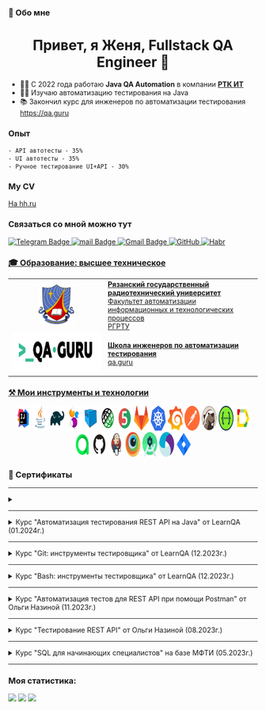 ### 💬 Обо мне
<h1 align="center">Привет, я Женя, Fullstack QA Engineer  👋 </h1> 

 - :technologist: С 2022 года работаю **Java QA Automation** в компании <a href="https://rtkit.ru/">**РТК ИТ**</a>
 - :astronaut: Изучаю автоматизацию тестирования на Java
 - :books: Закончил курс для инженеров по автоматизации тестирования https://qa.guru

### Опыт
    - API автотесты - 35%
    - UI автотесты - 35%
    - Ручное тестирование UI+API - 30%
    

### My CV 
[На hh.ru](https://hh.ru/resume/f647144cff0af131730039ed1f316b4d303936)

### Связаться со мной можно тут

  <a href="https://t.me/medvedevep">
    <img src="https://img.shields.io/badge/Telegram-blue?style=for-the-badge&logo=telegram&logoColor=white" alt="Telegram Badge"/>

  <a href="mailto:medvedev-qa@mail.ru">
    <img src="https://img.shields.io/badge/@mail.ru-blue?style=for-the-badge&logo=mail&logoColor=white" alt="mail Badge"/>


  <a href="https://www.linkedin.com/in/medvedev-evgeny/">
    <img src="https://img.shields.io/badge/LinkedIn-blue?style=for-the-badge&logo=mail&logoColor=white" alt="Gmail Badge"/>


  <a href="https://github.com/Tverskoy31"> 
    <img  src="https://img.shields.io/badge/-GitHub-blue?style=for-the-badge&logo=mail&logoColor=white" alt="GitHub" />

    
  <a href="https://career.habr.com/tverskoy31">
    <img src="https://img.shields.io/badge/habr career-blue?&style=for-the-badge&logo=mail&logoColor=white"  alt="Habr" />
  


### 🎓 Образование: высшее техническое
<table>
  <tr>
    <td valign="middle" align="center" width="120">
      <img src="files/gerb_rrtu.png" height="80">
    </td>
    <td valign="middle">
      <b>Рязанский государственный радиотехнический университет</b><br>
      Факультет автоматизации информационных и технологических процессов<br>
      <a href="https://rsreu.ru/">РГРТУ</a>
    </td>
  </tr>
  <tr>
    <td valign="middle" align="center" width="180">
      <img src="files/qa-guru.png" height="80">
    </td>
    <td valign="middle">
      <b>Школа инженеров по автоматизации тестирования</b><br>
      <a href="https://qa.guru">qa.guru</a>
    </td>
  </tr>
</table>




### ⚒️ Мои инструменты и технологии

<p align="center">
<a href="https://www.jetbrains.com/idea/"><img width="6%" title="IntelliJ IDEA" height="50" src="icons/Intelij_IDEA.svg" width="50"/></a> 
<a href="https://www.java.com/"><img width="6%" title="Java" height="50" src="icons/Java.svg" width="50"/></a>
<a href="https://gradle.org/"><img width="6%" title="Gradle" height="50" src="icons/Gradle.svg" width="50"/></a> 
<a href="https://selenide.org/"><img width="6%" title="Selenide" height="50" src="icons/Selenide.svg" width="50"/></a> 
<a href="https://aerokube.com/selenoid/"><img width="6%" title="Selenoid" height="50" src="icons/Selenoid.svg" width="50"/></a>
<a href="https://rest-assured.io"><img width="6%" title="REST-Assured" height="50" src="icons/RestAssured.svg" width="50"/></a>
<a href="https://junit.org/junit5/"><img width="6%" title="JUnit5" height="50" src="icons/JUnit5.svg" width="50"/></a>
<a href="https://about.gitlab.com/"><img width="6%" title="Gitlab" height="50" src="icons/gitlab-logo.svg" width="50"/></a>
<a href="https://kubernetes.io/"><img width="6%" title="Kubernetes" height="50" src="icons/k8sLogo.svg" width="50"/></a>
<a href="https://grafana.com/"><img width="6%" title="Grafana" height="50" src="icons/grafana-logo.svg" width="50"/></a>
<a href="https://www.postman.com/"><img width="6%" title="Postman" height="50" src="icons/postman-icon-logo.svg" width="50"/></a>
<a href="https://dbeaver.com/"><img width="6%" title="Dbeaver" height="50" src="icons/dbeaver-original-logo.svg" width="50"/></a>
<a href="https://swagger.io/"><img width="6%" title="Swagger" height="50" src="icons/swagger-logo.svg" width="50"/></a>
<a href="https://github.com/allure-framework/allure2"><img width="6%" title="Allure Report" height="50" src="icons/Allure_Report.svg" width="50"/></a>
<a href="https://qameta.io"><img width="6%" title="Allure TestOps" height="50" src="icons/Allure_TO.svg" width="50"/></a>
<a href="https://github.com/"><img width="6%" title="GitHub" height="50" src="icons/GitHub.svg" width="50"/></a> 
<a href="https://www.jenkins.io/"><img width="6%" title="Jenkins" height="50" src="icons/Jenkins.svg" width="50"/></a> 
<a href="https://app-automate.browserstack.com/"><img width="6%" title="BrowserStack" height="50" src="icons/Browserstack.svg" width="50"/></a>  
<a href="https://developer.android.com/studio"><img width="6%" title="Android Studio.svg" height="50" src="icons/Android_Studio.svg" width="50"/></a>   
<a href="https://appium.io"><img width="6%" title="Appium" height="50" src="icons/Appium.svg" width="50"/></a>  
<a href="https://www.atlassian.com/software/jira"><img width="6%" title="Jira" height="50" src="icons/Jira.svg" width="50"/></a>  
</p>

### 📖 Сертификаты

---

<details>
  <summary><a name="Курс "Автоматизация тестирования на Java" от QAGURU (08.2024г.)></a></summary>
    <img src="files/QAGuruJava.png" />
</details>

---

<details>
  <summary>Курс "Автоматизация тестирования REST AРІ на Java" от LearnQA (01.2024г.)</summary>
    <img src="files/certificateRestApiJava.png" />
</details>

---

<details>
  <summary>Курс "Git: инструменты тестировщика" от LearnQA (12.2023г.)</summary>
    <img src="files/certificateGit.png" />
</details>

---

<details>
  <summary>Курс "Bash: инструменты тестировщика" от LearnQA (12.2023г.)</summary>
    <img src="files/certificateBash.png" />
</details>

---

<details>
  <summary>Курс "Автоматизация тестов для REST API при помощи Postman" от Ольги Назиной (11.2023г.)</summary>
    <img src="files/certificateRestApiPostman.png" />
</details>

---

<details>
  <summary>Курс "Тестирование REST API" от Ольги Назиной (08.2023г.)</summary>
    <img src="files/certificateRestApi.png" />
</details>

---

<details>
  <summary>Курс "SQL для начинающих специалистов" на базе МФТИ (05.2023г.)</summary>
    <img src="files/sql_sert.png" />
</details>

---


### Моя статистика:
![](https://github-profile-summary-cards.vercel.app/api/cards/profile-details?username=Tverskoy31&theme=algolia)
![](https://github-profile-summary-cards.vercel.app/api/cards/stats?username=Tverskoy31&theme=algolia)
![](https://github-profile-summary-cards.vercel.app/api/cards/repos-per-language?username=Tverskoy31&theme=algolia)
